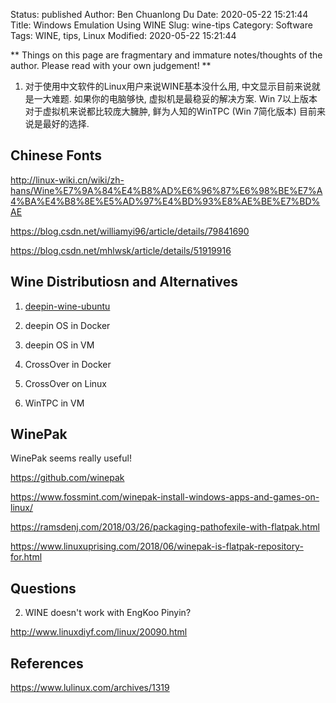 Status: published
Author: Ben Chuanlong Du
Date: 2020-05-22 15:21:44
Title: Windows Emulation Using WINE
Slug: wine-tips
Category: Software
Tags: WINE, tips, Linux
Modified: 2020-05-22 15:21:44

**
Things on this page are fragmentary and immature notes/thoughts of the author. 
Please read with your own judgement!
**


1. 对于使用中文软件的Linux用户来说WINE基本没什么用, 中文显示目前来说就是一大难题.
    如果你的电脑够快, 虚拟机是最稳妥的解决方案. 
    Win 7以上版本对于虚拟机来说都比较庞大臃肿,
    鲜为人知的WinTPC (Win 7简化版本) 目前来说是最好的选择.

## Chinese Fonts

http://linux-wiki.cn/wiki/zh-hans/Wine%E7%9A%84%E4%B8%AD%E6%96%87%E6%98%BE%E7%A4%BA%E4%B8%8E%E5%AD%97%E4%BD%93%E8%AE%BE%E7%BD%AE

https://blog.csdn.net/williamyi96/article/details/79841690

https://blog.csdn.net/mhlwsk/article/details/51919916

## Wine Distributiosn and Alternatives

1. [deepin-wine-ubuntu](https://github.com/wszqkzqk/deepin-wine-ubuntu)

2. deepin OS in Docker 

3. deepin OS in VM 

4. CrossOver in Docker

5. CrossOver on Linux

4. WinTPC in VM


## WinePak

WinePak seems really useful!

https://github.com/winepak

https://www.fossmint.com/winepak-install-windows-apps-and-games-on-linux/

https://ramsdenj.com/2018/03/26/packaging-pathofexile-with-flatpak.html

https://www.linuxuprising.com/2018/06/winepak-is-flatpak-repository-for.html


## Questions

2. WINE doesn't work with EngKoo Pinyin?

http://www.linuxdiyf.com/linux/20090.html


## References

https://www.lulinux.com/archives/1319

